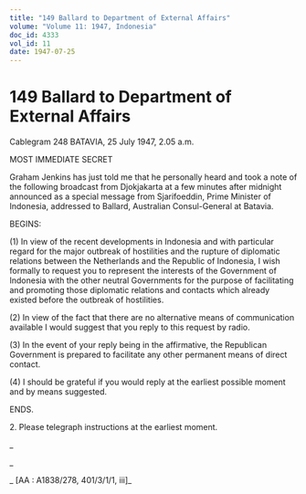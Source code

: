 ```yaml
---
title: "149 Ballard to Department of External Affairs"
volume: "Volume 11: 1947, Indonesia"
doc_id: 4333
vol_id: 11
date: 1947-07-25
---
```


# 149 Ballard to Department of External Affairs

Cablegram 248 BATAVIA, 25 July 1947, 2.05 a.m.

MOST IMMEDIATE SECRET

Graham Jenkins has just told me that he personally heard and took a note of the following broadcast from Djokjakarta at a few minutes after midnight announced as a special message from Sjarifoeddin, Prime Minister of Indonesia, addressed to Ballard, Australian Consul-General at Batavia.

BEGINS:

(1) In view of the recent developments in Indonesia and with particular regard for the major outbreak of hostilities and the rupture of diplomatic relations between the Netherlands and the Republic of Indonesia, I wish formally to request you to represent the interests of the Government of Indonesia with the other neutral Governments for the purpose of facilitating and promoting those diplomatic relations and contacts which already existed before the outbreak of hostilities.

(2) In view of the fact that there are no alternative means of communication available I would suggest that you reply to this request by radio.

(3) In the event of your reply being in the affirmative, the Republican Government is prepared to facilitate any other permanent means of direct contact.

(4) I should be grateful if you would reply at the earliest possible moment and by means suggested.

ENDS.

2\. Please telegraph instructions at the earliest moment.

_

_

_ [AA : A1838/278, 401/3/1/1, iii]_
